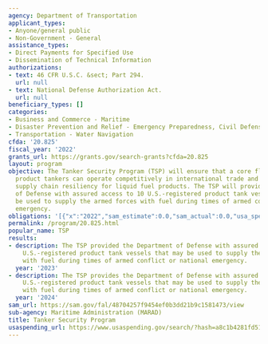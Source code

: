 ```yaml
---
agency: Department of Transportation
applicant_types:
- Anyone/general public
- Non-Government - General
assistance_types:
- Direct Payments for Specified Use
- Dissemination of Technical Information
authorizations:
- text: 46 CFR U.S.C. &sect; Part 294.
  url: null
- text: National Defense Authorization Act.
  url: null
beneficiary_types: []
categories:
- Business and Commerce - Maritime
- Disaster Prevention and Relief - Emergency Preparedness, Civil Defense
- Transportation - Water Navigation
cfda: '20.825'
fiscal_year: '2022'
grants_url: https://grants.gov/search-grants?cfda=20.825
layout: program
objective: The Tanker Security Program (TSP) will ensure that a core fleet of U.S.-based
  product tankers can operate competitively in international trade and enhance U.S.
  supply chain resiliency for liquid fuel products. The TSP will provide the Department
  of Defense with assured access to 10 U.S.-registered product tank vessels that may
  be used to supply the armed forces with fuel during times of armed conflict or national
  emergency.
obligations: '[{"x":"2022","sam_estimate":0.0,"sam_actual":0.0,"usa_spending_actual":0.0},{"x":"2023","sam_estimate":0.0,"sam_actual":60000000.0,"usa_spending_actual":60000000.0},{"x":"2024","sam_estimate":60000000.0,"sam_actual":0.0,"usa_spending_actual":9723236.04}]'
permalink: /program/20.825.html
popular_name: TSP
results:
- description: The TSP provided the Department of Defense with assured access to 10
    U.S.-registered product tank vessels that may be used to supply the armed forces
    with fuel during times of armed conflict or national emergency.
  year: '2023'
- description: The TSP provides the Department of Defense with assured access to 10
    U.S.-registered product tank vessels that may be used to supply the armed forces
    with fuel during times of armed conflict or national emergency.
  year: '2024'
sam_url: https://sam.gov/fal/48704257f9454ef0b3dd21b9c1581473/view
sub-agency: Maritime Administration (MARAD)
title: Tanker Security Program
usaspending_url: https://www.usaspending.gov/search/?hash=a8c1b4281fd518318398e70f1da3ee02
---
```

